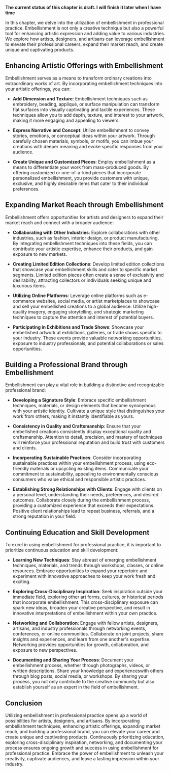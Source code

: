 **The current status of this chapter is draft. I will finish it later when I have time**

In this chapter, we delve into the utilization of embellishment in professional practice. Embellishment is not only a creative technique but also a powerful tool for enhancing artistic expression and adding value to various industries. We explore how artists, designers, and artisans can leverage embellishment to elevate their professional careers, expand their market reach, and create unique and captivating products.

Enhancing Artistic Offerings with Embellishment
-----------------------------------------------

Embellishment serves as a means to transform ordinary creations into extraordinary works of art. By incorporating embellishment techniques into your artistic offerings, you can:

* **Add Dimension and Texture**: Embellishment techniques such as embroidery, beading, appliqué, or surface manipulation can transform flat surfaces into visually captivating and tactile experiences. These techniques allow you to add depth, texture, and interest to your artwork, making it more engaging and appealing to viewers.

* **Express Narrative and Concept**: Utilize embellishment to convey stories, emotions, or conceptual ideas within your artwork. Through carefully chosen materials, symbols, or motifs, you can imbue your creations with deeper meaning and evoke specific responses from your audience.

* **Create Unique and Customized Pieces**: Employ embellishment as a means to differentiate your work from mass-produced goods. By offering customized or one-of-a-kind pieces that incorporate personalized embellishment, you provide customers with unique, exclusive, and highly desirable items that cater to their individual preferences.

Expanding Market Reach through Embellishment
--------------------------------------------

Embellishment offers opportunities for artists and designers to expand their market reach and connect with a broader audience:

* **Collaborating with Other Industries**: Explore collaborations with other industries, such as fashion, interior design, or product manufacturing. By integrating embellishment techniques into these fields, you can contribute your artistic expertise, enhance their products, and gain exposure to new markets.

* **Creating Limited Edition Collections**: Develop limited edition collections that showcase your embellishment skills and cater to specific market segments. Limited edition pieces often create a sense of exclusivity and desirability, attracting collectors or individuals seeking unique and luxurious items.

* **Utilizing Online Platforms**: Leverage online platforms such as e-commerce websites, social media, or artist marketplaces to showcase and sell your embellished creations to a global audience. Utilize high-quality imagery, engaging storytelling, and strategic marketing techniques to capture the attention and interest of potential buyers.

* **Participating in Exhibitions and Trade Shows**: Showcase your embellished artwork at exhibitions, galleries, or trade shows specific to your industry. These events provide valuable networking opportunities, exposure to industry professionals, and potential collaborations or sales opportunities.

Building a Professional Brand through Embellishment
---------------------------------------------------

Embellishment can play a vital role in building a distinctive and recognizable professional brand:

* **Developing a Signature Style**: Embrace specific embellishment techniques, materials, or design elements that become synonymous with your artistic identity. Cultivate a unique style that distinguishes your work from others, making it instantly identifiable as yours.

* **Consistency in Quality and Craftsmanship**: Ensure that your embellished creations consistently display exceptional quality and craftsmanship. Attention to detail, precision, and mastery of techniques will reinforce your professional reputation and build trust with customers and clients.

* **Incorporating Sustainable Practices**: Consider incorporating sustainable practices within your embellishment process, using eco-friendly materials or upcycling existing items. Communicate your commitment to sustainability, appealing to environmentally conscious consumers who value ethical and responsible artistic practices.

* **Establishing Strong Relationships with Clients**: Engage with clients on a personal level, understanding their needs, preferences, and desired outcomes. Collaborate closely during the embellishment process, providing a customized experience that exceeds their expectations. Positive client relationships lead to repeat business, referrals, and a strong reputation in your field.

Continuing Education and Skill Development
------------------------------------------

To excel in using embellishment for professional practice, it is important to prioritize continuous education and skill development:

* **Learning New Techniques**: Stay abreast of emerging embellishment techniques, materials, and trends through workshops, classes, or online resources. Embrace opportunities to expand your repertoire and experiment with innovative approaches to keep your work fresh and exciting.

* **Exploring Cross-Disciplinary Inspiration**: Seek inspiration outside your immediate field, exploring other art forms, cultures, or historical periods that incorporate embellishment. This cross-disciplinary exposure can spark new ideas, broaden your creative perspective, and result in innovative interpretations of embellishment within your own practice.

* **Networking and Collaboration**: Engage with fellow artists, designers, artisans, and industry professionals through networking events, conferences, or online communities. Collaborate on joint projects, share insights and experiences, and learn from one another's expertise. Networking provides opportunities for growth, collaboration, and exposure to new perspectives.

* **Documenting and Sharing Your Process**: Document your embellishment process, whether through photographs, videos, or written descriptions. Share your knowledge and experienceswith others through blog posts, social media, or workshops. By sharing your process, you not only contribute to the creative community but also establish yourself as an expert in the field of embellishment.

Conclusion
----------

Utilizing embellishment in professional practice opens up a world of possibilities for artists, designers, and artisans. By incorporating embellishment techniques, enhancing artistic offerings, expanding market reach, and building a professional brand, you can elevate your career and create unique and captivating products. Continuously prioritizing education, exploring cross-disciplinary inspiration, networking, and documenting your process ensures ongoing growth and success in using embellishment for professional practice. Embrace the power of embellishment to unleash your creativity, captivate audiences, and leave a lasting impression within your industry.
